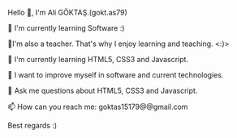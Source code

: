 Hello 👋, I'm Ali GÖKTAŞ.(gokt.as79)

🔭 I'm currently learning Software :)

🔭I'm also a teacher. That's why I enjoy learning and teaching.  <:)>

🌱 I'm currently learning HTML5, CSS3 and Javascript.

🔮 I want to improve myself in software and current technologies.

💬 Ask me questions about HTML5, CSS3 and Javascript.

📫 How can you reach me: goktas15179@@gmail.com

Best regards :)
